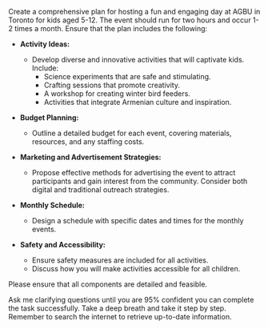 Create a comprehensive plan for hosting a fun and engaging day at AGBU in Toronto for kids aged 5-12. The event should run for two hours and occur 1-2 times a month. Ensure that the plan includes the following:

- **Activity Ideas:**
  - Develop diverse and innovative activities that will captivate kids. Include:
    - Science experiments that are safe and stimulating.
    - Crafting sessions that promote creativity.
    - A workshop for creating winter bird feeders.
    - Activities that integrate Armenian culture and inspiration.

- **Budget Planning:**
  - Outline a detailed budget for each event, covering materials, resources, and any staffing costs.

- **Marketing and Advertisement Strategies:**
  - Propose effective methods for advertising the event to attract participants and gain interest from the community. Consider both digital and traditional outreach strategies.

- **Monthly Schedule:**
  - Design a schedule with specific dates and times for the monthly events.

- **Safety and Accessibility:**
  - Ensure safety measures are included for all activities.
  - Discuss how you will make activities accessible for all children.

Please ensure that all components are detailed and feasible. 

Ask me clarifying questions until you are 95% confident you can complete the task successfully. Take a deep breath and take it step by step. Remember to search the internet to retrieve up-to-date information.